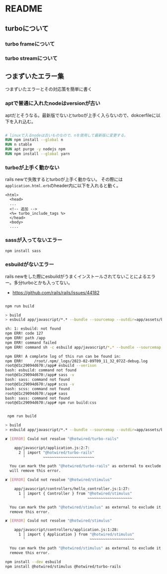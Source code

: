 # README


## turboについて

### turbo frameについて


### turbo streamについて


## つまずいたエラー集

つまずいたエラーとその対応策を簡単に書く


### aptで普通に入れたnodeはversionが古い

aptだとそうなる。最新版でないとturboが上手く入らないので、dokcerfileに以下を入れ込む。

```Dockerfile

# linuxで入るnodeは古いものなので、nを使用して最新版に変更する。
RUN npm install --global n
RUN n stable
RUN apt purge -y nodejs npm
RUN npm install --global yarn

```

### turboが上手く動かない


rails newで失敗するとturboが上手く動かない。
その際には`application.html.erb`のheader内に以下を入れると動く。

```erb
<html>
  <head>
  ...
  <!-- 追加 -->
  <%= turbo_include_tags %>
  </head>
  <body>
  ....
```

### sassが入ってないエラー

```sh
npm install sass
```

### esbuildがないエラー

rails newをした際にesbuildがうまくインストールされてないことによるエラー。多分turboとかも入ってない。

- https://github.com/rails/rails/issues/44182

```sh

npm run build

> build
> esbuild app/javascript/*.* --bundle --sourcemap --outdir=app/assets/builds

sh: 1: esbuild: not found
npm ERR! code 127
npm ERR! path /app
npm ERR! command failed
npm ERR! command sh -c esbuild app/javascript/*.* --bundle --sourcemap --outdir=app/assets/builds

npm ERR! A complete log of this run can be found in:
npm ERR!     /root/.npm/_logs/2023-02-09T09_11_32_072Z-debug.log
root@d1c29094d670:/app# esbuild --verison
bash: esbuild: command not found
root@d1c29094d670:/app# sass -v
bash: sass: command not found
root@d1c29094d670:/app# scss -v
bash: scss: command not found
root@d1c29094d670:/app# sass
bash: sass: command not found
root@d1c29094d670:/app# npm run build:css


 npm run build

> build
> esbuild app/javascript/*.* --bundle --sourcemap --outdir=app/assets/builds

✘ [ERROR] Could not resolve "@hotwired/turbo-rails"

    app/javascript/application.js:2:7:
      2 │ import "@hotwired/turbo-rails"
        ╵        ~~~~~~~~~~~~~~~~~~~~~~~

  You can mark the path "@hotwired/turbo-rails" as external to exclude it from the bundle, which
  will remove this error.

✘ [ERROR] Could not resolve "@hotwired/stimulus"

    app/javascript/controllers/hello_controller.js:1:27:
      1 │ import { Controller } from "@hotwired/stimulus"
        ╵                            ~~~~~~~~~~~~~~~~~~~~

  You can mark the path "@hotwired/stimulus" as external to exclude it from the bundle, which will
  remove this error.

✘ [ERROR] Could not resolve "@hotwired/stimulus"

    app/javascript/controllers/application.js:1:28:
      1 │ import { Application } from "@hotwired/stimulus"
        ╵                             ~~~~~~~~~~~~~~~~~~~~

  You can mark the path "@hotwired/stimulus" as external to exclude it from the bundle, which will
  remove this error.
```

```sh
npm install --dev esbuild 
npm install @hotwired/stimulus @hotwired/turbo-rails
```
